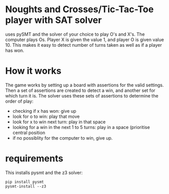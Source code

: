 # Noughts and Crosses/Tic-Tac-Toe player with SAT solver

uses pySMT and the solver of your choice to play O's and X's. The computer plays Os.
Player X is given the value 1, and player O is given value 10. 
This makes it easy to detect number of turns taken as well as if a player has won.

# How it works

The game works by setting up a board with assertions for the valid settings.
Then a set of assertions are created to detect a win, and another set for which turn it is.
The solver uses these sets of assertions to determine the order of play:

* checking if x has won: give up
* look for o to win: play that move
* look for x to win next turn: play in that space
* looking for a win in the next 1 to 5 turns: play in a space (prioritise central position
* if no possiblity for the computer to win, give up.

# requirements

This installs pysmt and the z3 solver:

    pip install pysmt
    pysmt-install --z3

